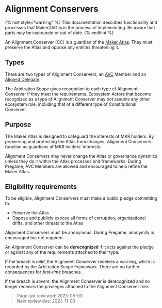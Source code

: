 # Alignment Conservers

{% hint style="warning" %}
This documentation describes functionality and processes that MakerDAO is in the process of implementing. Be aware that parts may be inaccurate or out of date.
{% endhint %}

An Alignment Conserver (CC) is a guardian of the [Maker Atlas](../governance/atlas.md). They must preserve the Atlas and oppose any entities threatening it.

## Types

There are two types of Alignment Conservers, an [AVC](avc.md) Member and an [Aligned Delegate](aligned-delegates.md).

The Arbitration Scope gives recognition to each type of Alignment Conserver if they meet the requirements. Ecosystem Actors that become recognized as a type of Alignment Conserver may not assume any other ecosystem role, including that of a different type of Constitutional Conserver.

## Purpose

The Maker Atlas is designed to safeguard the interests of MKR holders. By preserving and protecting the Atlas from changes, Alignment Conservers function as guardians of MKR holders' interests.

Alignment Conservers may never change the Atlas or governance dynamics unless they do it within the Atlas processes and frameworks. During Pregame, AVC Members are allowed and encouraged to help refine the Maker Atlas.

## Eligibility requirements
To be eligible, Alignment Conservers must make a public pledge committing to:
- Preserve the Atlas
- Oppose and publicly expose all forms of corruption, organizational drifts, and other threats to the Atlas

Alignment Conservers must be anonymous. During Pregame, anonymity is encouraged but not required.

An Alignment Conserver can be **derecognized** if it acts against the pledge or against any of the requirements attached to their type.

If the breach is *mild*, the Alignment Conserver receives a warning, which is recorded by the Arbitration Scope Framework. There are no further consequences for *first-time* breaches.

If the breach is *severe*, the Alignment Conserver is derecognized and no longer receives the privileges attached to the Alignment Conserver role.

>Page last reviewed: 2023-08-03    
>Next review due: 2023-11-03    